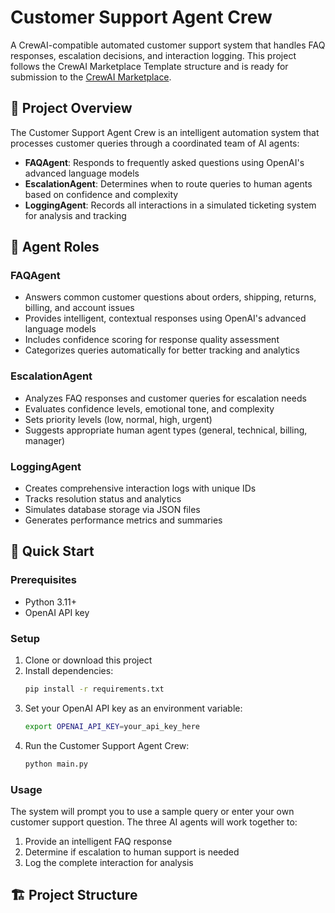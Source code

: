 # Customer Support Agent Crew

A CrewAI-compatible automated customer support system that handles FAQ responses, escalation decisions, and interaction logging. This project follows the CrewAI Marketplace Template structure and is ready for submission to the [CrewAI Marketplace](https://marketplace.crewai.com).

## 🎯 Project Overview

The Customer Support Agent Crew is an intelligent automation system that processes customer queries through a coordinated team of AI agents:

- **FAQAgent**: Responds to frequently asked questions using OpenAI's advanced language models
- **EscalationAgent**: Determines when to route queries to human agents based on confidence and complexity
- **LoggingAgent**: Records all interactions in a simulated ticketing system for analysis and tracking

## 🤖 Agent Roles

### FAQAgent
- Answers common customer questions about orders, shipping, returns, billing, and account issues
- Provides intelligent, contextual responses using OpenAI's advanced language models
- Includes confidence scoring for response quality assessment
- Categorizes queries automatically for better tracking and analytics

### EscalationAgent  
- Analyzes FAQ responses and customer queries for escalation needs
- Evaluates confidence levels, emotional tone, and complexity
- Sets priority levels (low, normal, high, urgent)
- Suggests appropriate human agent types (general, technical, billing, manager)

### LoggingAgent
- Creates comprehensive interaction logs with unique IDs
- Tracks resolution status and analytics
- Simulates database storage via JSON files
- Generates performance metrics and summaries

## 🚀 Quick Start

### Prerequisites
- Python 3.11+
- OpenAI API key

### Setup
1. Clone or download this project
2. Install dependencies:
   ```bash
   pip install -r requirements.txt
   ```
3. Set your OpenAI API key as an environment variable:
   ```bash
   export OPENAI_API_KEY=your_api_key_here
   ```
4. Run the Customer Support Agent Crew:
   ```bash
   python main.py
   ```

### Usage
The system will prompt you to use a sample query or enter your own customer support question. The three AI agents will work together to:
1. Provide an intelligent FAQ response
2. Determine if escalation to human support is needed
3. Log the complete interaction for analysis

## 🏗️ Project Structure

